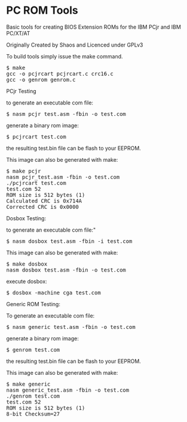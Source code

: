 # PC ROM Tools

Basic tools for creating BIOS Extension ROMs for the IBM PCjr and IBM PC/XT/AT

Originally Created by Shaos and Licenced under GPLv3

To build tools simply issue the make command.

<pre>
$ make
gcc -o pcjrcart pcjrcart.c crc16.c
gcc -o genrom genrom.c
</pre>

PCjr Testing

to generate an executable com file:
<pre>
$ nasm pcjr_test.asm -fbin -o test.com
</pre>
generate a binary rom image:
<pre>
$ pcjrcart test.com
</pre>

the resulting test.bin file can be flash to your EEPROM. 

This image can also be generated with make:
<pre>
$ make pcjr
nasm pcjr_test.asm -fbin -o test.com
./pcjrcart test.com
test.com 52
ROM size is 512 bytes (1)
Calculated CRC is 0x714A
Corrected CRC is 0x0000
</pre>


Dosbox Testing:

to generate an executable com file:"
<pre>
$ nasm dosbox_test.asm -fbin -i test.com
</pre>

This image can also be generated with make:
<pre>
$ make dosbox
nasm dosbox_test.asm -fbin -o test.com
</pre>

execute dosbox:

<pre>
$ dosbox -machine cga test.com
</pre>


Generic ROM Testing:

To generate an executable com file:

<pre>
$ nasm generic_test.asm -fbin -o test.com
</pre>

generate a binary rom image:

<pre>
$ genrom test.com
</pre>

the resulting test.bin file can be flash to your EEPROM.

This image can also be generated with make:

<pre>
$ make generic
nasm generic_test.asm -fbin -o test.com
./genrom test.com
test.com 52
ROM size is 512 bytes (1)
8-bit Checksum=27

</pre>



